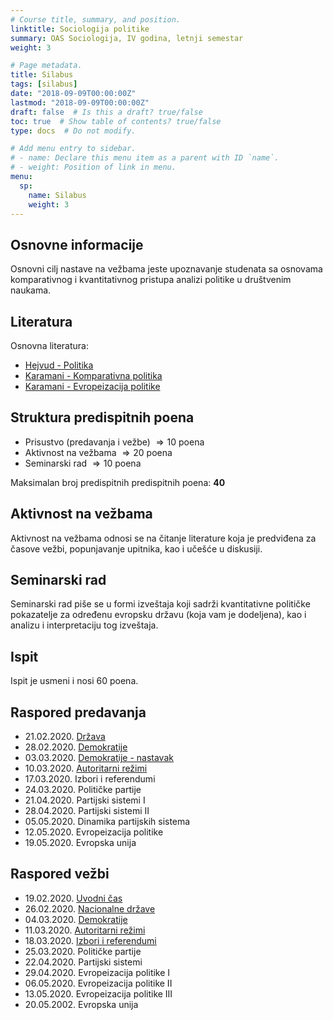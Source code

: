 ```yaml
---
# Course title, summary, and position.
linktitle: Sociologija politike
summary: OAS Sociologija, IV godina, letnji semestar
weight: 3

# Page metadata.
title: Silabus
tags: [silabus]
date: "2018-09-09T00:00:00Z"
lastmod: "2018-09-09T00:00:00Z"
draft: false  # Is this a draft? true/false
toc: true  # Show table of contents? true/false
type: docs  # Do not modify.

# Add menu entry to sidebar.
# - name: Declare this menu item as a parent with ID `name`.
# - weight: Position of link in menu.
menu:
  sp:
    name: Silabus
    weight: 3
---
```


## Osnovne informacije

Osnovni cilj nastave na vežbama jeste upoznavanje studenata sa osnovama komparativnog i kvantitativnog pristupa analizi politike u društvenim naukama.

## Literatura

Osnovna literatura:

- [Hejvud - Politika](/files/sp-hejvud.pdf)
- [Karamani - Komparativna politika](/files/sp-kp.pdf)
- [Karamani - Evropeizacija politike](/files/sp-ep.pdf)


## Struktura predispitnih poena

- Prisustvo (predavanja i vežbe) $\Rightarrow 10$ poena
- Aktivnost na vežbama $\Rightarrow 20$ poena
- Seminarski rad $\Rightarrow 10$ poena


Maksimalan broj predispitnih predispitnih poena: **40**


## Aktivnost na vežbama

Aktivnost na vežbama odnosi se na čitanje literature koja je predviđena za časove vežbi, popunjavanje upitnika, kao i učešće u diskusiji.



## Seminarski rad

Seminarski rad piše se u formi izveštaja koji sadrži kvantitativne političke pokazatelje za određenu evropsku državu (koja vam je dodeljena), kao i analizu i interpretaciju tog izveštaja.

## Ispit

Ispit je usmeni i nosi 60 poena. 


## Raspored predavanja

- 21.02.2020. [Država](sp01p.html)
- 28.02.2020. [Demokratije](sp02p.html)
- 03.03.2020. [Demokratije - nastavak](sp02p.html)
- 10.03.2020. [Autoritarni režimi](sp04p.html)
- 17.03.2020. Izbori i referendumi
- 24.03.2020. Političke partije
- 21.04.2020. Partijski sistemi I
- 28.04.2020. Partijski sistemi II
- 05.05.2020. Dinamika partijskih sistema
- 12.05.2020. Evropeizacija politike
- 19.05.2020. Evropska unija

## Raspored vežbi

- 19.02.2020. [Uvodni čas](sp01.html)
- 26.02.2020. [Nacionalne države](sp02.html)
- 04.03.2020. [Demokratije](sp03.html)
- 11.03.2020. [Autoritarni režimi](sp04.html)
- 18.03.2020. [Izbori i referendumi](sp05.html)
- 25.03.2020. Političke partije
- 22.04.2020. Partijski sistemi
- 29.04.2020. Evropeizacija politike I
- 06.05.2020. Evropeizacija politike II
- 13.05.2020. Evropeizacija politike III
- 20.05.2002. Evropska unija
